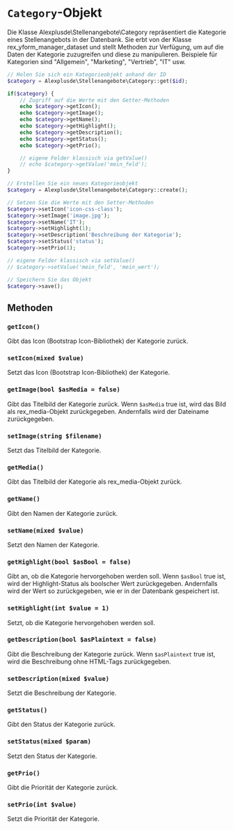 # `Category`-Objekt

Die Klasse Alexplusde\Stellenangebote\Category repräsentiert die Kategorie eines Stellenangebots in der Datenbank. Sie erbt von der Klasse rex_yform_manager_dataset und stellt Methoden zur Verfügung, um auf die Daten der Kategorie zuzugreifen und diese zu manipulieren. Beispiele für Kategorien sind "Allgemein", "Marketing", "Vertrieb", "IT" usw.

```php
// Holen Sie sich ein Kategorieobjekt anhand der ID
$category = Alexplusde\Stellenangebote\Category::get($id);

if($category) {
    // Zugriff auf die Werte mit den Getter-Methoden
    echo $category->getIcon();
    echo $category->getImage();
    echo $category->getName();
    echo $category->getHighlight();
    echo $category->getDescription();
    echo $category->getStatus();
    echo $category->getPrio();

    // eigene Felder klassisch via getValue()
    // echo $category->getValue('mein_feld');
}
```

```php
// Erstellen Sie ein neues Kategorieobjekt
$category = Alexplusde\Stellenangebote\Category::create();

// Setzen Sie die Werte mit den Setter-Methoden
$category->setIcon('icon-css-class');
$category->setImage('image.jpg');
$category->setName('IT');
$category->setHighlight(1);
$category->setDescription('Beschreibung der Kategorie');
$category->setStatus('status');
$category->setPrio(1);

// eigene Felder klassisch via setValue()
// $category->setValue('mein_feld', 'mein_wert');

// Speichern Sie das Objekt
$category->save();
```

## Methoden

### `getIcon()`

Gibt das Icon (Bootstrap Icon-Bibliothek) der Kategorie zurück.

### `setIcon(mixed $value)`

Setzt das Icon (Bootstrap Icon-Bibliothek) der Kategorie.

### `getImage(bool $asMedia = false)`

Gibt das Titelbild der Kategorie zurück. Wenn `$asMedia` true ist, wird das Bild als rex_media-Objekt zurückgegeben. Andernfalls wird der Dateiname zurückgegeben.

### `setImage(string $filename)`

Setzt das Titelbild der Kategorie.

### `getMedia()`

Gibt das Titelbild der Kategorie als rex_media-Objekt zurück.

### `getName()`

Gibt den Namen der Kategorie zurück.

### `setName(mixed $value)`

Setzt den Namen der Kategorie.

### `getHighlight(bool $asBool = false)`

Gibt an, ob die Kategorie hervorgehoben werden soll. Wenn `$asBool` true ist, wird der Highlight-Status als boolscher Wert zurückgegeben. Andernfalls wird der Wert so zurückgegeben, wie er in der Datenbank gespeichert ist.

### `setHighlight(int $value = 1)`

Setzt, ob die Kategorie hervorgehoben werden soll.

### `getDescription(bool $asPlaintext = false)`

Gibt die Beschreibung der Kategorie zurück. Wenn `$asPlaintext` true ist, wird die Beschreibung ohne HTML-Tags zurückgegeben.

### `setDescription(mixed $value)`

Setzt die Beschreibung der Kategorie.

### `getStatus()`

Gibt den Status der Kategorie zurück.

### `setStatus(mixed $param)`

Setzt den Status der Kategorie.

### `getPrio()`

Gibt die Priorität der Kategorie zurück.

### `setPrio(int $value)`

Setzt die Priorität der Kategorie.
